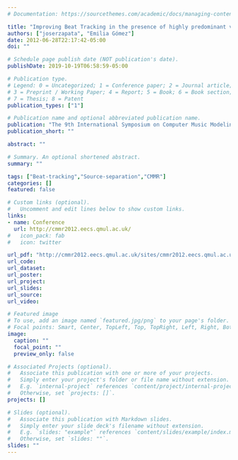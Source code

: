 ```yaml
---
# Documentation: https://sourcethemes.com/academic/docs/managing-content/

title: "Improving Beat Tracking in the presence of highly predominant vocals using source separation techniques: Preliminary study"
authors: ["joserzapata", "Emilia Gómez"]
date: 2012-06-28T22:17:42-05:00
doi: ""

# Schedule page publish date (NOT publication's date).
publishDate: 2019-10-19T06:58:59-05:00

# Publication type.
# Legend: 0 = Uncategorized; 1 = Conference paper; 2 = Journal article;
# 3 = Preprint / Working Paper; 4 = Report; 5 = Book; 6 = Book section;
# 7 = Thesis; 8 = Patent
publication_types: ["1"]

# Publication name and optional abbreviated publication name.
publication: "The 9th International Symposium on Computer Music Modeling and Retrieval (CMMR 2012), London, UK"
publication_short: ""

abstract: ""

# Summary. An optional shortened abstract.
summary: ""

tags: ["Beat-tracking","Source-separation","CMMR"]
categories: []
featured: false

# Custom links (optional).
#   Uncomment and edit lines below to show custom links.
links:
- name: Conference
  url: http://cmmr2012.eecs.qmul.ac.uk/
#   icon_pack: fab
#   icon: twitter

url_pdf: "http://cmmr2012.eecs.qmul.ac.uk/sites/cmmr2012.eecs.qmul.ac.uk/files/pdf/papers/cmmr2012_submission_75.pdf"
url_code:
url_dataset:
url_poster:
url_project:
url_slides:
url_source:
url_video:

# Featured image
# To use, add an image named `featured.jpg/png` to your page's folder. 
# Focal points: Smart, Center, TopLeft, Top, TopRight, Left, Right, BottomLeft, Bottom, BottomRight.
image:
  caption: ""
  focal_point: ""
  preview_only: false

# Associated Projects (optional).
#   Associate this publication with one or more of your projects.
#   Simply enter your project's folder or file name without extension.
#   E.g. `internal-project` references `content/project/internal-project/index.md`.
#   Otherwise, set `projects: []`.
projects: []

# Slides (optional).
#   Associate this publication with Markdown slides.
#   Simply enter your slide deck's filename without extension.
#   E.g. `slides: "example"` references `content/slides/example/index.md`.
#   Otherwise, set `slides: ""`.
slides: ""
---
```

